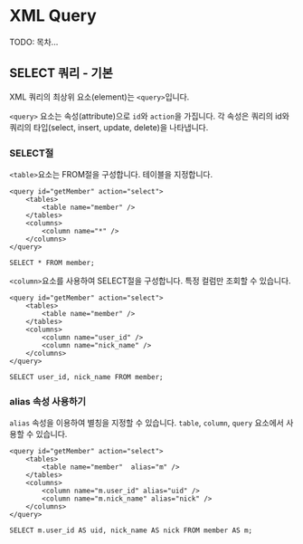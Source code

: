 # XML Query

TODO: 목차...

## SELECT 쿼리 - 기본

XML 쿼리의 최상위 요소(element)는 `<query>`입니다.

`<query>` 요소는 속성(attribute)으로 `id`와 `action`을 가집니다. 각 속성은 쿼리의 id와 쿼리의 타입(select, insert, update, delete)을 나타냅니다.


### SELECT절

`<table>`요소는 FROM절을 구성합니다. 테이블을 지정합니다.

```
<query id="getMember" action="select">
    <tables>
        <table name="member" />
    </tables>
    <columns>
        <column name="*" />
    </columns>
</query>
```

```
SELECT * FROM member;
```

`<column>`요소를 사용하여 SELECT절을 구성합니다. 특정 컬럼만 조회할 수 있습니다.

```
<query id="getMember" action="select">
    <tables>
        <table name="member" />
    </tables>
    <columns>
        <column name="user_id" />
        <column name="nick_name" />
    </columns>
</query>
```

```
SELECT user_id, nick_name FROM member;
```

### alias 속성 사용하기

`alias` 속성을 이용하여 별칭을 지정할 수 있습니다. `table`, `column`, `query` 요소에서 사용할 수 있습니다.


```
<query id="getMember" action="select">
    <tables>
        <table name="member"  alias="m" />
    </tables>
    <columns>
        <column name="m.user_id" alias="uid" />
        <column name="m.nick_name" alias="nick" />
    </columns>
</query>
```

```
SELECT m.user_id AS uid, nick_name AS nick FROM member AS m;
```
